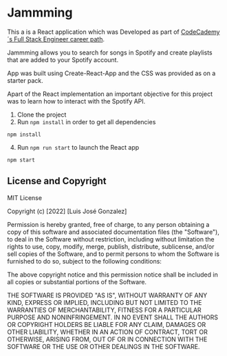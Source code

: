 # Jammming
This a is a React application which was Developed as part of [CodeCademy´s Full Stack Engineer career path](https://www.codecademy.com/learn/paths/full-stack-engineer-career-path).

Jammming allows you to search for songs in Spotify and create playlists that are added to your Spotify account.

App was built using Create-React-App and the CSS was provided as on a starter pack.

Apart of the React implementation an important objective for this project was to learn how to interact with the Spotify API. 

1. Clone the project
2. Run `npm install` in order to get all dependencies
```
npm install
```
4. Run `npm run start` to launch the React app
```
npm start
```


## License and Copyright

MIT License

Copyright (c) [2022] [Luis José Gonzalez]

Permission is hereby granted, free of charge, to any person obtaining a copy
of this software and associated documentation files (the "Software"), to deal
in the Software without restriction, including without limitation the rights
to use, copy, modify, merge, publish, distribute, sublicense, and/or sell
copies of the Software, and to permit persons to whom the Software is
furnished to do so, subject to the following conditions:

The above copyright notice and this permission notice shall be included in all
copies or substantial portions of the Software.

THE SOFTWARE IS PROVIDED "AS IS", WITHOUT WARRANTY OF ANY KIND, EXPRESS OR
IMPLIED, INCLUDING BUT NOT LIMITED TO THE WARRANTIES OF MERCHANTABILITY,
FITNESS FOR A PARTICULAR PURPOSE AND NONINFRINGEMENT. IN NO EVENT SHALL THE
AUTHORS OR COPYRIGHT HOLDERS BE LIABLE FOR ANY CLAIM, DAMAGES OR OTHER
LIABILITY, WHETHER IN AN ACTION OF CONTRACT, TORT OR OTHERWISE, ARISING FROM,
OUT OF OR IN CONNECTION WITH THE SOFTWARE OR THE USE OR OTHER DEALINGS IN THE
SOFTWARE.
